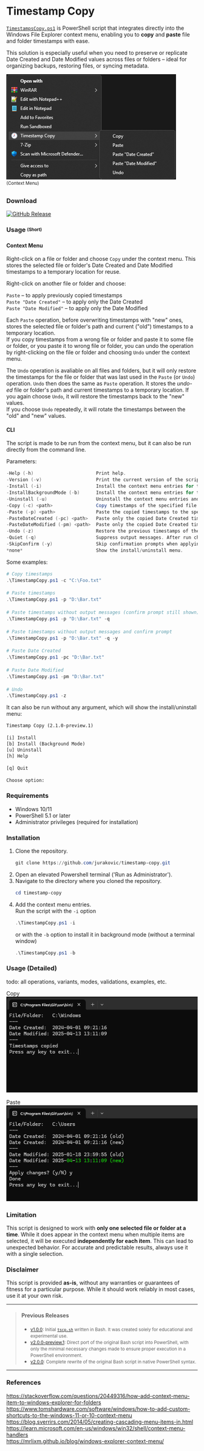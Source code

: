 ﻿
# Timestamp Copy

[`TimestampsCopy.ps1`](./TimestampCopy.ps1) is PowerShell script that integrates directly into the Windows File Explorer context menu, enabling you to **copy** and **paste** file and folder timestamps with ease.

This solution is especially useful when you need to preserve or replicate Date Created and Date Modified values across files or folders – ideal for organizing backups, restoring files, or syncing metadata.

![ContextMenu](img/contextmenu.png)  
<sup>(Context Menu)</sup>

### Download

[![GitHub Release](https://img.shields.io/github/v/release/jurakovic/timestamp-copy?include_prereleases)](https://github.com/jurakovic/timestamp-copy/releases/latest)

### Usage <sub><sup>(Short)</sup></sub>

#### Context Menu

Right-click on a file or folder and choose `Copy` under the context menu. This stores the selected file or folder's Date Created and Date Modified timestamps to a temporary location for reuse.

Right-click on another file or folder and choose:

`Paste` – to apply previously copied timestamps  
`Paste "Date Created"` – to apply only the Date Created  
`Paste "Date Modified"` – to apply only the Date Modified  

Each `Paste` operation, before overwriting timestamps with "new" ones, stores the selected file or folder's path and current ("old") timestamps to a temporary location.  
If you copy timestamps from a wrong file or folder and paste it to some file or folder, or you paste it to wrong file or folder, you can undo the operation by right-clicking on the file or folder and choosing `Undo` under the context menu.  

The `Undo` operation is avaliable on all files and folders, but it will only restore the timestamps for the file or folder that was last used in the `Paste` (or `Undo`) operation. `Undo` then does the same as `Paste` operation. It stores the *undo-ed* file or folder's path and current timestamps to a temporary location. If you again choose `Undo`, it will restore the timestamps back to the "new" values.  
If you choose `Undo` repeatedly, it will rotate the timestamps between the "old" and "new" values.  

#### CLI

The script is made to be run from the context menu, but it can also be run directly from the command line.

Parameters:
```powershell
-Help (-h)                       Print help.
-Version (-v)                    Print the current version of the script.
-Install (-i)                    Install the context menu entries for the script in standalone mode.
-InstallBackgroundMode (-b)      Install the context menu entries for the script in background mode (runs without a terminal window).
-Uninstall (-u)                  Uninstall the context menu entries and remove related data.
-Copy (-c) <path>                Copy timestamps of the specified file or folder to the clipboard.
-Paste (-p) <path>               Paste the copied timestamps to the specified file or folder.
-PasteDateCreated (-pc) <path>   Paste only the copied Date Created timestamp to the specified file or folder.
-PasteDateModified (-pm) <path>  Paste only the copied Date Created timestamp to the specified file or folder.
-Undo (-z)                       Restore the previous timestamps of the last modified file or folder.
-Quiet (-q)                      Suppress output messages. After run check $LastExitCode or $? for exit code.
-SkipConfirm (-y)                Skip confirmation prompts when applying changes.
*none*                           Show the install/uninstall menu.
```

Some examples:
```powershell
# Copy timestamps
.\TimestampCopy.ps1 -c "C:\Foo.txt"

# Paste timestamps
.\TimestampCopy.ps1 -p "D:\Bar.txt"

# Paste timestamps without output messages (confirm prompt still shown)
.\TimestampCopy.ps1 -p "D:\Bar.txt" -q

# Paste timestamps without output messages and confirm prompt
.\TimestampCopy.ps1 -p "D:\Bar.txt" -q -y

# Paste Date Created
.\TimestampCopy.ps1 -pc "D:\Bar.txt"

# Paste Date Modified
.\TimestampCopy.ps1 -pm "D:\Bar.txt"

# Undo
.\TimestampCopy.ps1 -z
```

It can also be run without any argument, which will show the install/uninstall menu:

```text
Timestamp Copy (2.1.0-preview.1)

[i] Install
[b] Install (Background Mode)
[u] Uninstall
[h] Help

[q] Quit

Choose option:
```

### Requirements

- Windows 10/11
- PowerShell 5.1 or later  
- Administrator privileges (required for installation)

### Installation

1. Clone the repository.
	```powershell
	git clone https://github.com/jurakovic/timestamp-copy.git
	```
2. Open an elevated Powershell terminal ('Run as Administrator').
3. Navigate to the directory where you cloned the repository.
	```powershell
	cd timestamp-copy
	```
4. Add the context menu entries.  
	Run the script with the `-i` option
	```powershell
	.\TimestampCopy.ps1 -i
	```
	or with the `-b` option to install it in background mode (without a terminal window)
	```powershell
	.\TimestampCopy.ps1 -b
	```

### Usage (Detailed)

todo: all operations, variants, modes, validations, examples, etc.

Copy  
![Copy](img/copy.png)

Paste  
![Copy](img/paste.png)

### Limitation

This script is designed to work with **only one selected file or folder at a time**. While it does appear in the context menu when multiple items are selected, it will be executed **independently for each item**. This can lead to unexpected behavior. For accurate and predictable results, always use it with a single selection.

### Disclaimer

This script is provided **as-is**, without any warranties or guarantees of fitness for a particular purpose. While it should work reliably in most cases, use it at your own risk.  

---

> #### Previous Releases
>
> - <small>[v1.0.0](https://github.com/jurakovic/timestamp-copy/releases/tag/v.1.0.0): Initial [`tscp.sh`](https://github.com/jurakovic/timestamp-copy/blob/v.1.0.0/tscp.sh) written in Bash. It was created solely for educational and experimental use.</small>  
> - <small>[v2.0.0-preview.1](https://github.com/jurakovic/timestamp-copy/releases/tag/v2.0.0-preview.1): Direct port of the original Bash script into PowerShell, with only the minimal necessary changes made to ensure proper execution in a PowerShell environment.</small>  
> - <small>[v2.0.0](https://github.com/jurakovic/timestamp-copy/releases/tag/v2.0.0): Complete rewrite of the original Bash script in native PowerShell syntax.</small>  

---

### References

<https://stackoverflow.com/questions/20449316/how-add-context-menu-item-to-windows-explorer-for-folders>  
<https://www.tomshardware.com/software/windows/how-to-add-custom-shortcuts-to-the-windows-11-or-10-context-menu>  
<https://blog.sverrirs.com/2014/05/creating-cascading-menu-items-in.html>  
<https://learn.microsoft.com/en-us/windows/win32/shell/context-menu-handlers>  
<https://mrlixm.github.io/blog/windows-explorer-context-menu/>  
